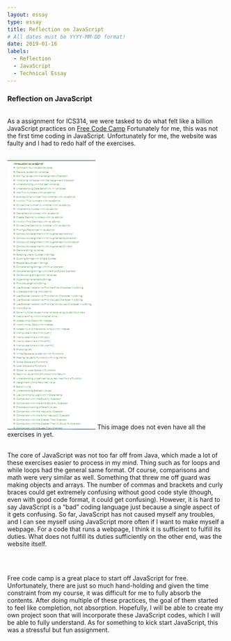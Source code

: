 ```yaml
---
layout: essay
type: essay
title: Reflection on JavaScript
# All dates must be YYYY-MM-DD format!
date: 2019-01-16
labels:
  - Reflection
  - JavaScript
  - Technical Essay
---
```


<h3>
Reflection on JavaScript
</h3>

<p style="padding-right: 5px;">
<br>
As a assignment for ICS314, we were tasked to do what felt like a billion JavaScript practices on 
  <a href="https://www.FreeCodeCamp.com">Free Code Camp</a>
Fortunately for me, this was not the first time coding in JavaScript. Unfortunately for me, the website was faulty and I had to redo half of the exercises.
</p>
<br>
<img src="/images/javascript.PNG">
This image does not even have all the exercises in yet.
<br>
<br>
<p style="padding-right: 5px;">
The core of JavaScript was not too far off from Java, which made a lot of these exercises easier to process in my mind. 
Thing such as for loops and while loops had the general same format. Of course, comparisons and math were very similar as well. 
Something that threw me off guard was making objects and arrays. 
The number of commas and brackets and curly braces could get extremely confusing without good code style (though, even with good code format, it could get confusing). 
However, it is hard to say JavaScript is a “bad” coding language just because a single aspect of it gets confusing. 
So far, JavaScript has not caused myself any troubles, and I can see myself using JavaScript more often if I want to make myself a webpage. 
For a code that runs a webpage, I think it is sufficient to fulfill its duties. 
What does not fulfill its duties sufficiently on the other end, was the website itself.
</p>
<br>
<br>
<p style="padding-right: 5px;">
Free code camp is a great place to start off JavaScript for free. 
Unfortunately, there are just so much hand-holding and given the time constraint from my course, it was difficult for me to fully absorb the contents. 
After doing multiple of these practices, the goal of them started to feel like completion, not absorption. 
Hopefully, I will be able to create my own project soon that will incorporate these JavaScript codes, which I will be able to fully understand. 
As for something to kick start JavaScript, this was a stressful but fun assignment. 
</p>
